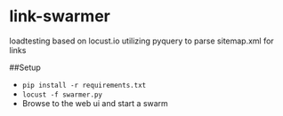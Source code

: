 # link-swarmer
loadtesting based on locust.io utilizing pyquery to parse sitemap.xml for links


##Setup
* `pip install -r requirements.txt`
* `locust -f swarmer.py`
* Browse to the web ui and start a swarm
